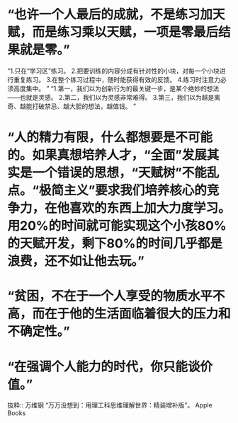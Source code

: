 # “也许一个人最后的成就，不是练习加天赋，而是练习乘以天赋，一项是零最后结果就是零。”

“1.只在“学习区”练习。
2.把要训练的内容分成有针对性的小块，对每一个小块进行重复练习。
3.在整个练习过程中，随时能获得有效的反馈。
4.练习时注意力必须高度集中。
”
“1.第一，我们以为创新行为的最关键一步，是某个绝妙的想法——也就是灵感。
2.第二，我们以为灵感非常难得。
3.第三，我们以为越是离奇、越能打破禁忌、越大胆的想法，越值钱。
”

# “人的精力有限，什么都想要是不可能的。如果真想培养人才，“全面”发展其实是一个错误的思想，“天赋树”不能乱点。“极简主义”要求我们培养核心的竞争力，在他喜欢的东西上加大力度学习。用20%的时间就可能实现这个小孩80%的天赋开发，剩下80%的时间几乎都是浪费，还不如让他去玩。”

# “贫困，不在于一个人享受的物质水平不高，而在于他的生活面临着很大的压力和不确定性。”

# “在强调个人能力的时代，你只能谈价值。”

抜粋:: 万维钢  “万万没想到：用理工科思维理解世界：精装增补版”。 Apple Books  
